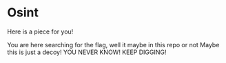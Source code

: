 # Osint

Here is a piece for you!


You are here searching for the flag, well it maybe in this repo or not
Maybe this is just a decoy!
YOU NEVER KNOW! KEEP DIGGING!
